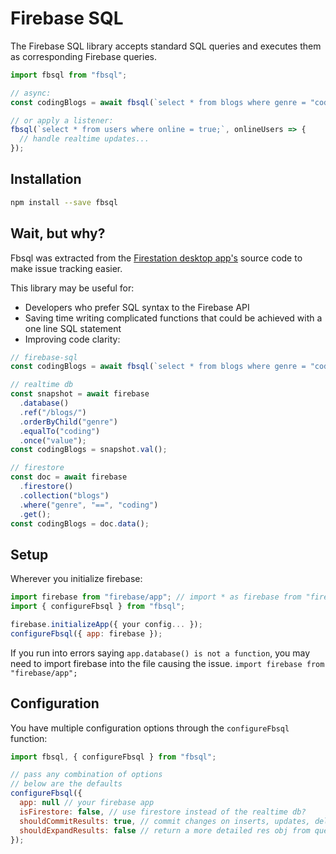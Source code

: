 # Firebase SQL

The Firebase SQL library accepts standard SQL queries and executes them as corresponding Firebase queries.

```javascript
import fbsql from "fbsql";

// async:
const codingBlogs = await fbsql(`select * from blogs where genre = "coding";`);

// or apply a listener:
fbsql(`select * from users where online = true;`, onlineUsers => {
  // handle realtime updates...
});
```

## Installation

```bash
npm install --save fbsql
```

## Wait, but why?

Fbsql was extracted from the [Firestation desktop app's](https://github.com/JoeRoddy/firestation/) source code to make issue tracking easier.

This library may be useful for:

- Developers who prefer SQL syntax to the Firebase API
- Saving time writing complicated functions that could be achieved with a one line SQL statement
- Improving code clarity:

```js
// firebase-sql
const codingBlogs = await fbsql(`select * from blogs where genre = "coding";`);

// realtime db
const snapshot = await firebase
  .database()
  .ref("/blogs/")
  .orderByChild("genre")
  .equalTo("coding")
  .once("value");
const codingBlogs = snapshot.val();

// firestore
const doc = await firebase
  .firestore()
  .collection("blogs")
  .where("genre", "==", "coding")
  .get();
const codingBlogs = doc.data();
```

## Setup

Wherever you initialize firebase:

```js
import firebase from "firebase/app"; // import * as firebase from "firebase-admin";
import { configureFbsql } from "fbsql";

firebase.initializeApp({ your config... });
configureFbsql({ app: firebase });
```

If you run into errors saying `app.database() is not a function`, you may need to import firebase into the file causing the issue. `import firebase from "firebase/app";`

## Configuration

You have multiple configuration options through the `configureFbsql` function:

```javascript
import fbsql, { configureFbsql } from "fbsql";

// pass any combination of options
// below are the defaults
configureFbsql({
  app: null // your firebase app
  isFirestore: false, // use firestore instead of the realtime db?
  shouldCommitResults: true, // commit changes on inserts, updates, deletes?
  shouldExpandResults: false // return a more detailed res obj from queries?
});
```
